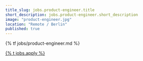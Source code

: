 ```yaml
---
title_slug: jobs.product-engineer.title
short_description: jobs.product-engineer.short_description
image: "product-engineer.jpg"
location: "Remote / Berlin"
published: true
---
```


{% tf jobs/product-engineer.md %}

<div class="d-grid gap-2 col-4 mx-auto mt-5">
<a href="mailto:jobs-scs@osb-alliance.com?subject={% t jobs.po-infra.title %}" class="btn btn-secondary btn-lg">{% t jobs.apply %}</a>
</div>